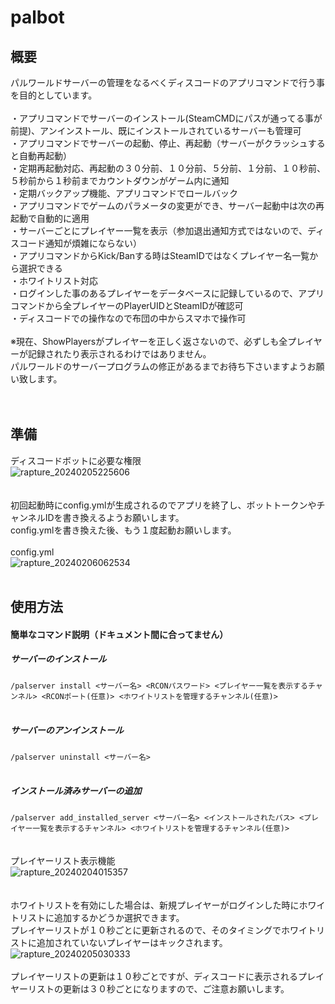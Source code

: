 # palbot

## 概要<br>
パルワールドサーバーの管理をなるべくディスコードのアプリコマンドで行う事を目的としています。<br>
<br>
・アプリコマンドでサーバーのインストール(SteamCMDにパスが通ってる事が前提)、アンインストール、既にインストールされているサーバーも管理可<br>
・アプリコマンドでサーバーの起動、停止、再起動（サーバーがクラッシュすると自動再起動）<br>
・定期再起動対応、再起動の３０分前、１０分前、５分前、１分前、１０秒前、５秒前から１秒前までカウントダウンがゲーム内に通知<br>
・定期バックアップ機能、アプリコマンドでロールバック<br>
・アプリコマンドでゲームのパラメータの変更ができ、サーバー起動中は次の再起動で自動的に適用<br>
・サーバーごとにプレイヤー一覧を表示（参加退出通知方式ではないので、ディスコード通知が煩雑にならない）<br>
・アプリコマンドからKick/Banする時はSteamIDではなくプレイヤー名一覧から選択できる<br>
・ホワイトリスト対応<br>
・ログインした事のあるプレイヤーをデータベースに記録しているので、アプリコマンドから全プレイヤーのPlayerUIDとSteamIDが確認可<br>
・ディスコードでの操作なので布団の中からスマホで操作可<br>
<br>
※現在、ShowPlayersがプレイヤーを正しく返さないので、必ずしも全プレイヤーが記録されたり表示されるわけではありません。<br>
パルワールドのサーバープログラムの修正があるまでお待ち下さいますようお願い致します。<br>
<br>
<br>
## 準備
ディスコードボットに必要な権限<br>
![rapture_20240205225606](https://github.com/radishsprouts/palbot/assets/3961684/6223ec36-4a2a-4ff4-a6bf-46116fefd8bc)<br>
<br>
<br>
初回起動時にconfig.ymlが生成されるのでアプリを終了し、ボットトークンやチャンネルIDを書き換えるようお願いします。<br>
config.ymlを書き換えた後、もう１度起動お願いします。<br>
<br>
config.yml<br>
![rapture_20240206062534](https://github.com/radishsprouts/palbot/assets/3961684/80c63543-e298-4eb5-b4f3-517bd56fcdb4)<br>
<br>
## 使用方法<br>
#### 簡単なコマンド説明（ドキュメント間に合ってません）<br>
##### サーバーのインストール<br>
```/palserver install <サーバー名> <RCONパスワード> <プレイヤー一覧を表示するチャンネル> <RCONポート(任意)> <ホワイトリストを管理するチャンネル(任意)>```<br>
<br>
##### サーバーのアンインストール<br>
```/palserver uninstall <サーバー名>```<br>
<br>
##### インストール済みサーバーの追加<br>
```/palserver add_installed_server <サーバー名> <インストールされたパス> <プレイヤー一覧を表示するチャンネル> <ホワイトリストを管理するチャンネル(任意)>```<br>
<br>
<br>
プレイヤーリスト表示機能<br>
![rapture_20240204015357](https://github.com/radishsprouts/palbot/assets/3961684/a6ccb2af-20fc-4672-956d-0f3c267d0905)<br>
<br>
<br>
ホワイトリストを有効にした場合は、新規プレイヤーがログインした時にホワイトリストに追加するかどうか選択できます。<br>
プレイヤーリストが１０秒ごとに更新されるので、そのタイミングでホワイトリストに追加されていないプレイヤーはキックされます。<br>
![rapture_20240205030333](https://github.com/radishsprouts/palbot/assets/3961684/6e994bfc-8628-414a-a52b-26e031d0fd91)<br>
<br>
プレイヤーリストの更新は１０秒ごとですが、ディスコードに表示されるプレイヤーリストの更新は３０秒ごとになりますので、ご注意お願いします。<br>
